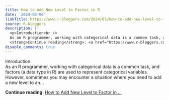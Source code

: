 ```yaml
---
title: How to Add New Level to Factor in R
date: '2024-03-06'
linkTitle: https://www.r-bloggers.com/2024/03/how-to-add-new-level-to-factor-in-r/
source: R-bloggers
description: |-
  <p>Introduction<br />
  As an R programmer, working with categorical data is a common task, and factors (a data type in R) are used to represent categorical variables. However, sometimes you may encounter a situation where you need to add a new level to an...</p>
  <strong>Continue reading</strong>: <a href="https://www.r-bloggers.com/2024/03/how-to-add-new-level-to-factor-in-r/">How to Add New Level to Factor in ...
disable_comments: true
---
```

<p>Introduction<br />
As an R programmer, working with categorical data is a common task, and factors (a data type in R) are used to represent categorical variables. However, sometimes you may encounter a situation where you need to add a new level to an...</p>
<strong>Continue reading</strong>: <a href="https://www.r-bloggers.com/2024/03/how-to-add-new-level-to-factor-in-r/">How to Add New Level to Factor in ...
